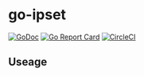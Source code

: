 # go-ipset

[![GoDoc](https://godoc.org/github.com/wujie1993/go-ipset?status.svg)](https://godoc.org/github.com/wujie1993/go-ipset)
[![Go Report Card](https://goreportcard.com/badge/github.com/wujie1993/go-ipset)](https://goreportcard.com/report/github.com/wujie1993/go-ipset)
[![CircleCI](https://circleci.com/gh/wujie1993/go-ipset.svg?style=svg)](https://circleci.com/gh/wujie1993/go-ipset)

## Useage

